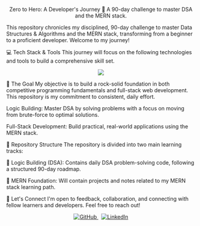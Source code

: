 <div align="center">

Zero to Hero: A Developer's Journey 🚀
A 90-day challenge to master DSA and the MERN stack.

</div>

This repository chronicles my disciplined, 90-day challenge to master Data Structures & Algorithms and the MERN stack, transforming from a beginner to a proficient developer. Welcome to my journey!

💻 Tech Stack & Tools
This journey will focus on the following technologies and tools to build a comprehensive skill set.

<div align="center">
<a href="https://skillicons.dev">
<img src="https://skillicons.dev/icons?i=python,mongodb,express,react,nodejs,git,github,vscode&theme=dark" />
</a>
</div>

🎯 The Goal
My objective is to build a rock-solid foundation in both competitive programming fundamentals and full-stack web development. This repository is my commitment to consistent, daily effort.

Logic Building: Master DSA by solving problems with a focus on moving from brute-force to optimal solutions.

Full-Stack Development: Build practical, real-world applications using the MERN stack.

📂 Repository Structure
The repository is divided into two main learning tracks:

📁 Logic Building (DSA): Contains daily DSA problem-solving code, following a structured 90-day roadmap.

📁 MERN Foundation: Will contain projects and notes related to my MERN stack learning path.

🤝 Let's Connect
I'm open to feedback, collaboration, and connecting with fellow learners and developers. Feel free to reach out!

<div align="center">
<p>
<a href="https://github.com/Itsmeinayath">
<img src="https://img.shields.io/badge/GitHub-100000?style=for-the-badge&logo=github&logoColor=white" alt="GitHub">
</a>
&nbsp;
<a href="https://www.linkedin.com/in/mohammedinayath1/">
<img src="https://img.shields.io/badge/LinkedIn-0077B5?style=for-the-badge&logo=linkedin&logoColor=white" alt="LinkedIn">
</a>
</p>
</div>
